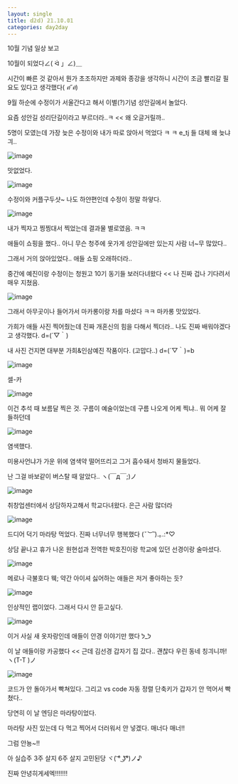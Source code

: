 ```yaml
---
layout: single
title: 𝕕𝟚𝕕) 𝟚𝟙.𝟙𝟘.𝟘𝟙
categories: day2day
---
```


10월 기념 일상 보고

10월이 되었다∠( ᐛ 」∠)＿

시간이 빠른 것 같아서 뭔가 초조하지만 과제와 종강을 생각하니 시간이 조금 빨리갈 필요도 있다고 생각했다( *ฅ́˘ฅ̀*)

9월 하순에 수정이가 서울간다고 해서 이별(?)기념 성안길에서 놀았다.

요즘 성안길 성리단길이라고 부르더라..ㅋ << 왜 오글거릴까..

5명이 모였는데 가장 늦은 수정이와 내가 따로 앉아서 먹었다 ㅋ ㅋ e_tj 들 대체 왜 늦냐긔..

![image](https://user-images.githubusercontent.com/52832956/135644453-ee187a6e-32c3-4660-a310-3ac9178904ee.png)

맛없었다.

![image](https://user-images.githubusercontent.com/52832956/135644492-a4b84ef3-d214-4b14-b3b0-8ba686d51d75.png)

수정이와 커플구두샷~ 나도 하얀편인데 수정이 정말 하얗다.

![image](https://user-images.githubusercontent.com/52832956/135644602-08f1f631-07c6-43e7-b130-08ccd71ea0bd.png)

내가 찍자고 찡찡대서 찍었는데 결과물 별로였음. ㅋㅋ

애들이 쇼핑을 했다.. 아니 무슨 청주에 옷가게 성안길에만 있는지 사람 너~무 많았다..

그래서 거의 앉아있었다.. 애들 쇼핑 오래하더라..

중간에 예진이랑 수정이는 청원고 10기 동기들 보러다녀왔다 << 나 진짜 겁나 기다려서 매우 지쳤음.

![image](https://user-images.githubusercontent.com/52832956/135644849-75a68fbf-3d3d-48d4-84d7-6fcd9fe60210.png)

그래서 아무곳이나 들어가서 마카롱이랑 차를 마셨다 ㅋㅋ 마카롱 맛있었다.

가희가 애들 사진 찍어줬는데 진짜 개혼신의 힘을 다해서 찍더라.. 나도 진짜 배워야겠다고 생각했다. d=(´▽｀)

내 사진 건지면 대부분 가희&인삼예진 작품이다. (고맙다..) d=(´▽｀)=b

![image](https://user-images.githubusercontent.com/52832956/135645051-32fa09d3-7aed-4b69-8b2d-42181605ed81.png)

셀-카

![image](https://user-images.githubusercontent.com/52832956/135645101-6418bd6c-857f-4bc8-b2f5-ac10a652db6c.png)

이건 추석 때 보름달 찍은 것. 구름이 예술이었는데 구름 나오게 어케 찍냐.. 뭐 어케 잘들하던데

![image](https://user-images.githubusercontent.com/52832956/135645208-aaee3da2-c3b5-4186-9abd-2fcad1f05382.png)

염색했다. 

미용사언냐가 가운 위에 염색약 떨어뜨리고 그거 흡수돼서 청바지 물들었다.

난 그걸 바보같이 버스탈 때 알았다.. ヽ(￣д￣;)ノ
 
![image](https://user-images.githubusercontent.com/52832956/135647327-dcb5a641-edd5-48e8-b903-cd5a37e7733a.png)

취창업센터에서 상담하자고해서 학교다녀왔다. 은근 사람 많더라

![image](https://user-images.githubusercontent.com/52832956/135645477-a55f3048-c810-4914-8293-1e2e034eac36.png)

드디어 덕기 마라탕 먹었다. 진짜 너무너무 행복했다 (*˘︶˘*).｡.:*♡

상담 끝나고 휴가 나온 원현섭과 전역한 박호진이랑 학교에 있던 선경이랑 술마셨다.

![image](https://user-images.githubusercontent.com/52832956/135645642-16e57233-811b-44d3-899c-4c15bdc01d3c.png)

메로나 극불호다 웩; 약간 아이셔 싫어하는 애들은 저거 좋아하는 듯?

![image](https://user-images.githubusercontent.com/52832956/135645690-a011ca65-1d68-4219-b30d-2089c2e9fa08.png)

인상적인 랩이었다. 그래서 다시 안 듣고싶다.

![image](https://user-images.githubusercontent.com/52832956/135645759-1755e058-9cb2-48da-ab7c-5a4a2d036105.png)

이거 사실 새 옷자랑인데 애들이 안경 이야기만 했다 לּ_לּ

이 날 애들이랑 카공했다 << 근데 김선경 갑자기 집 갔다.. 괜찮다 우린 동네 칭긔니까! ヽ(T-T )ノ

![image](https://user-images.githubusercontent.com/52832956/135646032-e0644808-af5a-481d-aff7-fa0d2efa7e3d.png)

코드가 안 돌아가서 빡쳐있다. 그리고 vs code 자동 정렬 단축키가 갑자기 안 먹어서 빡쳤다..

당연히 이 날 엔딩은 마라탕이었다.

마라탕 사진 있는데 다 먹고 찍어서 더러워서 안 넣겠다. 매너다 매너!!

그럼 안뇽~!!

아 실습주 3주 살지 6주 살지 고민된당 ヾ( ͝° ͜ʖ͡°)ノ♪ 

진짜 안녕히게세엑!!!!!!!





